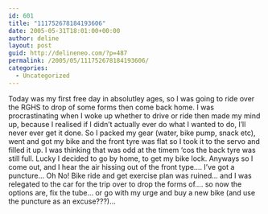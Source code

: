 ```yaml
---
id: 601
title: "111752678184193606"
date: 2005-05-31T18:01:00+00:00
author: deline
layout: post
guid: http://delineneo.com/?p=487
permalink: /2005/05/111752678184193606/
categories:
  - Uncategorized
---
```

Today was my first free day in absolutley ages, so I was going to ride over the RGHS to drop of some forms then come back home. I was procrastinating when I woke up whether to drive or ride then made my mind up, because I realised if I didn&#8217;t actually ever do what I wanted to do, I&#8217;ll never ever get it done. So I packed my gear (water, bike pump, snack etc), went and got my bike and the front tyre was flat so I took it to the servo and filled it up. I was thinking that was odd at the timem &#8216;cos the back tyre was still full. Lucky I decided to go by home, to get my bike lock. Anyways so I come out, and I hear the air hissing out of the front type&#8230;. I&#8217;ve got a puncture&#8230; Oh No! Bike ride and get exercise plan was ruined&#8230; and I was relegated to the car for the trip over to drop the forms of&#8230;. so now the options are, fix the tube&#8230; or go with my urge and buy a new bike (and use the puncture as an excuse???)&#8230;